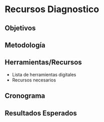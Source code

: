 # Recursos Diagnostico

## Objetivos
<!-- Describir objetivos específicos de esta fase -->

## Metodología
<!-- Detallar enfoque metodológico -->

## Herramientas/Recursos
- Lista de herramientas digitales
- Recursos necesarios

## Cronograma
<!-- Planificación temporal -->

## Resultados Esperados
<!-- Resultados concretos a obtener -->
